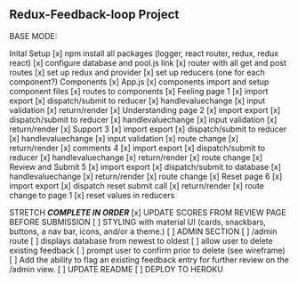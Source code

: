 Redux-Feedback-loop Project
---------------------------

BASE MODE:

Inital Setup
    [x] npm install all packages (logger, react router, redux, redux react)
    [x] configure database and pool.js link
    [x] router with all get and post routes
    [x] set up redux and provider
    [x] set up reducers (one for each component?)
Components
    [x] App.js
        [x] components import and setup component files
        [x] routes to components
    [x] Feeling page 1
        [x] import export
        [x] dispatch/submit to reducer
        [x] handlevaluechange
        [x] input validation
        [x] return/render
    [x] Understanding page 2
        [x] import export
        [x] dispatch/submit to reducer
        [x] handlevaluechange
        [x] input validation
        [x] return/render
    [x] Support 3
        [x] import export
        [x] dispatch/submit to reducer
        [x] handlevaluechange
        [x] input validation
        [x] route change
        [x] return/render
    [x] comments 4
        [x] import export
        [x] dispatch/submit to reducer
        [x] handlevaluechange
        [x] return/render
        [x] route change
    [x] Review and Submit 5
        [x] import export
        [x] dispatch/submit to database
        [x] handlevaluechange
        [x] return/render
        [x] route change
    [x] Reset page 6
        [x] import export
        [x] dispatch reset submit call
        [x] return/render
        [x] route change to page 1
        [x] reset values in reducers



STRETCH
    ***COMPLETE IN ORDER***
[x] UPDATE SCORES FROM REVIEW PAGE BEFORE SUBMISSION
[ ] STYLING with material UI (cards, snackbars, buttons, a nav bar, icons, and/or a theme.)
[ ] ADMIN SECTION
    [ ] /admin route
    [ ] displays database from newest to oldest
    [ ] allow user to delete existing feedback
        [ ] prompt user to confirm prior to delete (see wireframe)
    [ ] Add the ability to flag an existing feedback entry for further review on the /admin view.
[ ] UPDATE README
[ ] DEPLOY TO HEROKU


